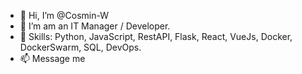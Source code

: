 - 👋 Hi, I’m @Cosmin-W
- 💼 I’m am an IT Manager / Developer.
- 🌱 Skills: Python, JavaScript, RestAPI, Flask, React, VueJs,  Docker, DockerSwarm, SQL, DevOps.
- 📫 Message me 

<!---
Cosmin-W/Cosmin-W is a ✨ special ✨ repository because its `README.md` (this file) appears on your GitHub profile.
You can click the Preview link to take a look at your changes.
--->
